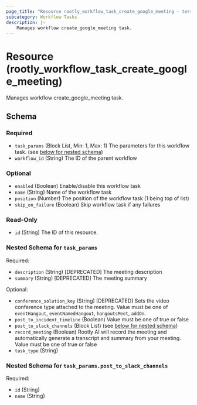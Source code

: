 ```yaml
---
page_title: "Resource rootly_workflow_task_create_google_meeting - terraform-provider-rootly"
subcategory: Workflow Tasks
description: |-
    Manages workflow create_google_meeting task.
---
```


# Resource (rootly_workflow_task_create_google_meeting)

Manages workflow create_google_meeting task.



<!-- schema generated by tfplugindocs -->
## Schema

### Required

- `task_params` (Block List, Min: 1, Max: 1) The parameters for this workflow task. (see [below for nested schema](#nestedblock--task_params))
- `workflow_id` (String) The ID of the parent workflow

### Optional

- `enabled` (Boolean) Enable/disable this workflow task
- `name` (String) Name of the workflow task
- `position` (Number) The position of the workflow task (1 being top of list)
- `skip_on_failure` (Boolean) Skip workflow task if any failures

### Read-Only

- `id` (String) The ID of this resource.

<a id="nestedblock--task_params"></a>
### Nested Schema for `task_params`

Required:

- `description` (String) [DEPRECATED] The meeting description
- `summary` (String) [DEPRECATED] The meeting summary

Optional:

- `conference_solution_key` (String) [DEPRECATED] Sets the video conference type attached to the meeting. Value must be one of `eventHangout`, `eventNamedHangout`, `hangoutsMeet`, `addOn`.
- `post_to_incident_timeline` (Boolean) Value must be one of true or false
- `post_to_slack_channels` (Block List) (see [below for nested schema](#nestedblock--task_params--post_to_slack_channels))
- `record_meeting` (Boolean) Rootly AI will record the meeting and automatically generate a transcript and summary from your meeting. Value must be one of true or false
- `task_type` (String)

<a id="nestedblock--task_params--post_to_slack_channels"></a>
### Nested Schema for `task_params.post_to_slack_channels`

Required:

- `id` (String)
- `name` (String)
